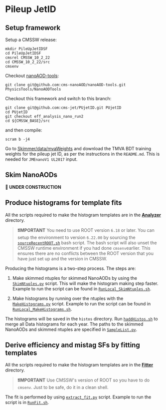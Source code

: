 # Pileup JetID

## Setup framework

Setup a CMSSW release:
```
mkdir PileUpJetIDSF
cd PileUpJetIDSF
cmsrel CMSSW_10_2_22
cd CMSSW_10_2_22/src
cmsenv
```
Checkout [nanoAOD-tools](https://github.com/cms-nanoAOD/nanoAOD-tools):
```
git clone git@github.com:cms-nanoAOD/nanoAOD-tools.git PhysicsTools/NanoAODTools
```
Checkout this framework and switch to this branch:
```
git clone git@github.com:cms-jet/PUjetID.git PUjetID
cd PUjetID
git checkout eff_analysis_nano_run2
cd ${CMSSW_BASE}/src
```
and then compile:
```
scram b -j4
```

Go to [Skimmer/data/mvaWeights](Skimmer/data/mvaWeights/) and download the TMVA BDT training weights 
for the pileup jet ID, as per the instructions in the `README.md`. This is needed for `JMEnanoV1 UL2017` input.

## Skim NanoAODs
**:construction: UNDER CONSTRUCTION**

## Produce histograms for template fits

All the scripts required to make the histogram templates are in the [**Analyzer**](./Analyzer) directory.

>**:exclamation:IMPORTANT** You need to use ROOT version ```6.18``` or later. You can setup the environment 
to version ```6.22.00``` by sourcing the [```sourceRecentROOT.sh```](./Analyzer/sourceRecentROOT.py) 
bash script. The bash script will also unset the CMSSW runtime environment if you had done ```cmsenv```earlier. 
This ensures there are no conflicts between the ROOT version that you have just set up and the version in CMSSW.

Producing the histograms is a two-step process. The steps are:

1. Make skimmed ntuples for skimmed NanoAODs by using the [```SkimNtuples.py```](./Analyzer/SkimNtuples.py) script. This will make the histogram making step faster. Example to run the script can be found in [```RunLocal_SkimNtuples.sh```](./Analyzer/RunLocal_SkimNtuples.sh).

2. Make histograms by running over the ntuples with the [```MakeHistograms.py```](./Analyzer/MakeHistograms.py) script. Example to run the script can be found in [```RunLocal_MakeHistograms.sh```](./Analyzer/RunLocal_MakeHistograms.sh).

The histograms will be saved in the ```histos``` directory. Run [```haddHistos.sh```](./Analyzer/haddHistos.sh) to merge all Data histograms for each year. The paths to the skimmed NanoAODs and skimmed ntuples are specified in [```SampleList.py```](./Analyzer/SampleList.py).

## Derive efficiency and mistag SFs by fitting templates 

All the scripts required to make the histogram templates are in the [**Fitter**](./Fitter) directory.

>**:exclamation:IMPORTANT** Use CMSSW's version of ROOT so you have to do ```cmsenv```. Just to be safe, do it in a clean shell.

The fit is performed by using [```extract_fit.py```](./Fitter/extract_fit.py) script. Example to run the script is in [```RunFit.sh```](./Fitter/RunFit.sh). 
